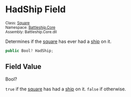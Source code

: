 # HadShip Field

<sub>Class: [Square](../Square.md)  
Namespace: [Battleship.Core](../../Battleship.Core.md)  
Assembly: Battleship.Core.dll</sub>

Determines if the [square](../Square.md) has ever had a [ship](../../Ship/Ship.md) on it.

```cs
public Bool? HadShip;
```

## Field Value

Bool?

`true` if the [square](../Square.md) has had a [ship](../../Ship/Ship.md) on it. `false` if otherwise.